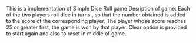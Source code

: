 This is a implementation of Simple Dice Roll game
Desription of game: Each of the two players roll dice in turns , so that the number obtained is added to the score of the corresponding player. The player whose score reaches 25 or greater first, the game is won by that player. Clear option is provided to start again and also to reset in middle of game.
